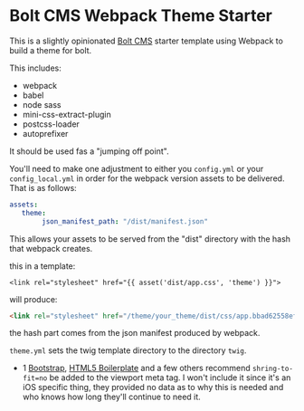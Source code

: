 # Bolt CMS Webpack Theme Starter
  
This is a slightly opinionated [Bolt CMS](https://bolt.cm/) starter template using Webpack to build a theme for bolt.  

This includes:  
- webpack
- babel
- node sass
- mini-css-extract-plugin
- postcss-loader
- autoprefixer

It should be used fas a "jumping off point".  

You'll need to make one adjustment to either you ``config.yml`` or your ``config_local.yml`` in order for the webpack version assets to be delivered. That is as follows:  

```yaml  
assets:
   theme:
        json_manifest_path: "/dist/manifest.json"
```  

This allows your assets to be served from the "dist" directory with the hash that webpack creates. 

this in a template:  

```twig
<link rel="stylesheet" href="{{ asset('dist/app.css', 'theme') }}">
```  

will produce:  

```html
<link rel="stylesheet" href="/theme/your_theme/dist/css/app.bbad62558ef19da7e0ca.css">  

```
the hash part comes from the json manifest produced by webpack. 

``theme.yml`` sets the twig template directory to the directory ``twig``. 

- 1 [Bootstrap](https://getbootstrap.com/docs/4.0/getting-started/introduction/#responsive-meta-tag), [HTML5 Boilerplate](https://github.com/h5bp/html5-boilerplate/blob/269f72796fab92bb703520fdc0dca1cbcb7ecc92/src/index.html#L9)
    and a few others recommend ``shring-to-fit=no`` be added to the viewport meta tag. I won't include it since it's an iOS
    specific thing, they provided no data as to why this is needed and who knows how long they'll continue to need it.
